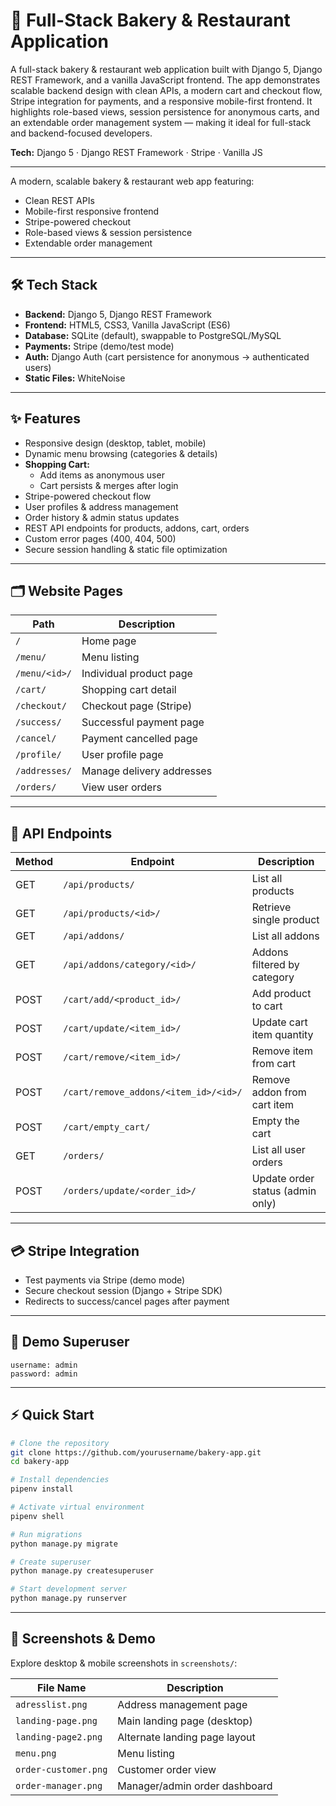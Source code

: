 # 🍞 Full-Stack Bakery & Restaurant Application

A full-stack bakery & restaurant web application built with Django 5, Django REST Framework, and a vanilla JavaScript frontend.
The app demonstrates scalable backend design with clean APIs, a modern cart and checkout flow, Stripe integration for payments, and a responsive mobile-first frontend.
It highlights role-based views, session persistence for anonymous carts, and an extendable order management system — making it ideal for full-stack and backend-focused developers.

**Tech:** Django 5 · Django REST Framework · Stripe · Vanilla JS

---

A modern, scalable bakery & restaurant web app featuring:

- Clean REST APIs
- Mobile-first responsive frontend
- Stripe-powered checkout
- Role-based views & session persistence
- Extendable order management

---

## 🛠️ Tech Stack

- **Backend:** Django 5, Django REST Framework
- **Frontend:** HTML5, CSS3, Vanilla JavaScript (ES6)
- **Database:** SQLite (default), swappable to PostgreSQL/MySQL
- **Payments:** Stripe (demo/test mode)
- **Auth:** Django Auth (cart persistence for anonymous → authenticated users)
- **Static Files:** WhiteNoise

---

## ✨ Features

- Responsive design (desktop, tablet, mobile)
- Dynamic menu browsing (categories & details)
- **Shopping Cart:**
  - Add items as anonymous user
  - Cart persists & merges after login
- Stripe-powered checkout flow
- User profiles & address management
- Order history & admin status updates
- REST API endpoints for products, addons, cart, orders
- Custom error pages (400, 404, 500)
- Secure session handling & static file optimization

---

## 🗂️ Website Pages

| Path          | Description               |
| ------------- | ------------------------- |
| `/`           | Home page                 |
| `/menu/`      | Menu listing              |
| `/menu/<id>/` | Individual product page   |
| `/cart/`      | Shopping cart detail      |
| `/checkout/`  | Checkout page (Stripe)    |
| `/success/`   | Successful payment page   |
| `/cancel/`    | Payment cancelled page    |
| `/profile/`   | User profile page         |
| `/addresses/` | Manage delivery addresses |
| `/orders/`    | View user orders          |

---

## 🔌 API Endpoints

| Method | Endpoint                              | Description                      |
| ------ | ------------------------------------- | -------------------------------- |
| GET    | `/api/products/`                      | List all products                |
| GET    | `/api/products/<id>/`                 | Retrieve single product          |
| GET    | `/api/addons/`                        | List all addons                  |
| GET    | `/api/addons/category/<id>/`          | Addons filtered by category      |
| POST   | `/cart/add/<product_id>/`             | Add product to cart              |
| POST   | `/cart/update/<item_id>/`             | Update cart item quantity        |
| POST   | `/cart/remove/<item_id>/`             | Remove item from cart            |
| POST   | `/cart/remove_addons/<item_id>/<id>/` | Remove addon from cart item      |
| POST   | `/cart/empty_cart/`                   | Empty the cart                   |
| GET    | `/orders/`                            | List all user orders             |
| POST   | `/orders/update/<order_id>/`          | Update order status (admin only) |

---

## 💳 Stripe Integration

- Test payments via Stripe (demo mode)
- Secure checkout session (Django + Stripe SDK)
- Redirects to success/cancel pages after payment

---

## 👤 Demo Superuser

```
username: admin
password: admin
```

---

## ⚡ Quick Start

```bash
# Clone the repository
git clone https://github.com/yourusername/bakery-app.git
cd bakery-app

# Install dependencies
pipenv install

# Activate virtual environment
pipenv shell

# Run migrations
python manage.py migrate

# Create superuser
python manage.py createsuperuser

# Start development server
python manage.py runserver
```

---

## 📸 Screenshots & Demo

Explore desktop & mobile screenshots in `screenshots/`:

| File Name            | Description                   |
| -------------------- | ----------------------------- |
| `adresslist.png`     | Address management page       |
| `landing-page.png`   | Main landing page (desktop)   |
| `landing-page2.png`  | Alternate landing page layout |
| `menu.png`           | Menu listing                  |
| `order-customer.png` | Customer order view           |
| `order-manager.png`  | Manager/admin order dashboard |
